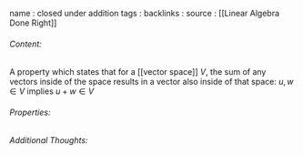 name : closed under addition
tags : 
backlinks : 
source : [[Linear Algebra Done Right]]

###### Content:
A property which states that for a [[vector space]] $V$, the sum of any vectors inside of the space results in a vector also inside of that  space:
$u,w \in V$ implies $u+w \in V$

###### Properties:

###### Additional Thoughts:
